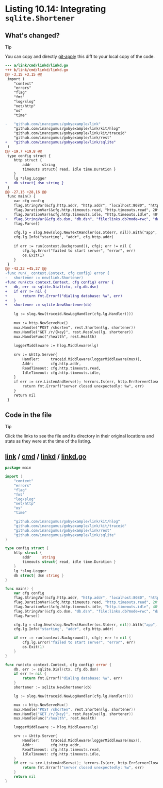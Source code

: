 # Listing 10.14: Integrating `sqlite.Shortener`

## What's changed?

> [!TIP]
> You can copy and directly [git-apply](https://tldr.inbrowser.app/pages/common/git-apply) this diff to your local copy of the code.

```diff
--- a/link/cmd/linkd/linkd.go
+++ b/link/cmd/linkd/linkd.go
@@ -3,15 +3,15 @@
 import (
 	"context"
 	"errors"
 	"flag"
 	"fmt"
 	"log/slog"
 	"net/http"
 	"os"
 	"time"
 
-	"github.com/inancgumus/gobyexample/link"
 	"github.com/inancgumus/gobyexample/link/kit/hlog"
 	"github.com/inancgumus/gobyexample/link/kit/traceid"
 	"github.com/inancgumus/gobyexample/link/rest"
+	"github.com/inancgumus/gobyexample/link/sqlite"
 )
@@ -19,7 +19,8 @@
 type config struct {
 	http struct {
 		addr     string
 		timeouts struct{ read, idle time.Duration }
 	}
 	lg *slog.Logger
+	db struct{ dsn string }
 }
@@ -27,15 +28,16 @@
 func main() {
 	var cfg config
 	flag.StringVar(&cfg.http.addr, "http.addr", "localhost:8080", "http address to listen on")
 	flag.DurationVar(&cfg.http.timeouts.read, "http.timeouts.read", 20*time.Second, "read timeout")
 	flag.DurationVar(&cfg.http.timeouts.idle, "http.timeouts.idle", 40*time.Second, "idle timeout")
+	flag.StringVar(&cfg.db.dsn, "db.dsn", "file:links.db?mode=rwc", "database DSN")
 	flag.Parse()
 
 	cfg.lg = slog.New(slog.NewTextHandler(os.Stderr, nil)).With("app", "linkd")
 	cfg.lg.Info("starting", "addr", cfg.http.addr)
 
 	if err := run(context.Background(), cfg); err != nil {
 		cfg.lg.Error("failed to start server", "error", err)
 		os.Exit(1)
 	}
 }
@@ -43,23 +45,27 @@
-func run(_ context.Context, cfg config) error {
-	shortener := new(link.Shortener)
+func run(ctx context.Context, cfg config) error {
+	db, err := sqlite.Dial(ctx, cfg.db.dsn)
+	if err != nil {
+		return fmt.Errorf("dialing database: %w", err)
+	}
+	shortener := sqlite.NewShortener(db)
 
 	lg := slog.New(traceid.NewLogHandler(cfg.lg.Handler()))
 
 	mux := http.NewServeMux()
 	mux.Handle("POST /shorten", rest.Shorten(lg, shortener))
 	mux.Handle("GET /r/{key}", rest.Resolve(lg, shortener))
 	mux.HandleFunc("/health", rest.Health)
 
 	loggerMiddleware := hlog.Middleware(lg)
 
 	srv := &http.Server{
 		Handler:     traceid.Middleware(loggerMiddleware(mux)),
 		Addr:        cfg.http.addr,
 		ReadTimeout: cfg.http.timeouts.read,
 		IdleTimeout: cfg.http.timeouts.idle,
 	}
 	if err := srv.ListenAndServe(); !errors.Is(err, http.ErrServerClosed) {
 		return fmt.Errorf("server closed unexpectedly: %w", err)
 	}
 	return nil
 }

```
## Code in the file

> [!TIP]
> Click the links to see the file and its directory in their original locations and state as they were at the time of the listing.

## [link](https://github.com/inancgumus/gobyexample/blob/a0b167394659b27e84afbd2bc7e89cb2c6aac244/link) / [cmd](https://github.com/inancgumus/gobyexample/blob/a0b167394659b27e84afbd2bc7e89cb2c6aac244/link/cmd) / [linkd](https://github.com/inancgumus/gobyexample/blob/a0b167394659b27e84afbd2bc7e89cb2c6aac244/link/cmd/linkd) / [linkd.go](https://github.com/inancgumus/gobyexample/blob/a0b167394659b27e84afbd2bc7e89cb2c6aac244/link/cmd/linkd/linkd.go)

```go
package main

import (
	"context"
	"errors"
	"flag"
	"fmt"
	"log/slog"
	"net/http"
	"os"
	"time"

	"github.com/inancgumus/gobyexample/link/kit/hlog"
	"github.com/inancgumus/gobyexample/link/kit/traceid"
	"github.com/inancgumus/gobyexample/link/rest"
	"github.com/inancgumus/gobyexample/link/sqlite"
)

type config struct {
	http struct {
		addr     string
		timeouts struct{ read, idle time.Duration }
	}
	lg *slog.Logger
	db struct{ dsn string }
}

func main() {
	var cfg config
	flag.StringVar(&cfg.http.addr, "http.addr", "localhost:8080", "http address to listen on")
	flag.DurationVar(&cfg.http.timeouts.read, "http.timeouts.read", 20*time.Second, "read timeout")
	flag.DurationVar(&cfg.http.timeouts.idle, "http.timeouts.idle", 40*time.Second, "idle timeout")
	flag.StringVar(&cfg.db.dsn, "db.dsn", "file:links.db?mode=rwc", "database DSN")
	flag.Parse()

	cfg.lg = slog.New(slog.NewTextHandler(os.Stderr, nil)).With("app", "linkd")
	cfg.lg.Info("starting", "addr", cfg.http.addr)

	if err := run(context.Background(), cfg); err != nil {
		cfg.lg.Error("failed to start server", "error", err)
		os.Exit(1)
	}
}

func run(ctx context.Context, cfg config) error {
	db, err := sqlite.Dial(ctx, cfg.db.dsn)
	if err != nil {
		return fmt.Errorf("dialing database: %w", err)
	}
	shortener := sqlite.NewShortener(db)

	lg := slog.New(traceid.NewLogHandler(cfg.lg.Handler()))

	mux := http.NewServeMux()
	mux.Handle("POST /shorten", rest.Shorten(lg, shortener))
	mux.Handle("GET /r/{key}", rest.Resolve(lg, shortener))
	mux.HandleFunc("/health", rest.Health)

	loggerMiddleware := hlog.Middleware(lg)

	srv := &http.Server{
		Handler:     traceid.Middleware(loggerMiddleware(mux)),
		Addr:        cfg.http.addr,
		ReadTimeout: cfg.http.timeouts.read,
		IdleTimeout: cfg.http.timeouts.idle,
	}
	if err := srv.ListenAndServe(); !errors.Is(err, http.ErrServerClosed) {
		return fmt.Errorf("server closed unexpectedly: %w", err)
	}
	return nil
}
```

